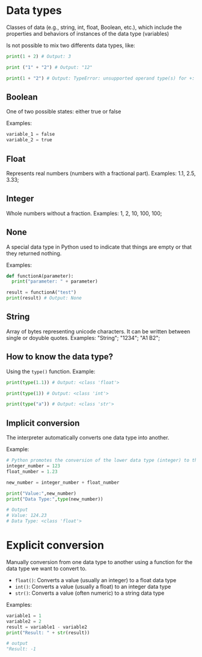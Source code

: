 # Data types

Classes of data (e.g., string, int, float, Boolean, etc.), which include the properties and behaviors of instances of the data type (variables)

Is not possible to mix two differents data types, like:

```python
print(1 + 2) # Output: 3

print ("1" + "2") # Output: "12"

print(1 + "2") # Output: TypeError: unsupported operand type(s) for +: 'int' and 'str'
```

## Boolean

One of two possible states: either true or false

Examples:

```python
variable_1 = false
variable_2 = true
```

## Float

Represents real numbers (numbers with a fractional part). Examples:
1.1, 2.5, 3.33;

## Integer

Whole numbers without a fraction. Examples:
1, 2, 10, 100, 100;

## None

A special data type in Python used to indicate that things are empty or that they returned nothing.

Examples:

```python
def functionA(parameter):
  print("parameter: " + parameter)

result = functionA("test")
print(result) # Output: None
```

## String

Array of bytes representing unicode characters. It can be written between single or doyuble quotes. Examples:
"String"; "1234"; "A1 B2";

## How to know the data type?

Using the `type()` function. Example:

```python
print(type(1.1)) # Output: <class 'float'>

print(type(1)) # Output: <class 'int'>

print(type("a")) # Output: <class 'str'>
```

## Implicit conversion

The interpreter automatically converts one data type into another.

Example:

```python
# Python promotes the conversion of the lower data type (integer) to the higher data type (float) to avoid data loss
integer_number = 123
float_number = 1.23

new_number = integer_number + float_number

print("Value:",new_number)
print("Data Type:",type(new_number))

# Output
# Value: 124.23
# Data Type: <class 'float'>
```

# Explicit conversion

Manually conversion from one data type to another using a function for the data type we want to convert to.

- `float()`: Converts a value (usually an integer) to a float data type
- `int()`: Converts a value (usually a float) to an integer data type
- `str()`: Converts a value (often numeric) to a string data type

Examples:

```python
variable1 = 1
variable2 = 2
result = variable1 - variable2
print("Result: " + str(result))

# output
"Result: -1
```
